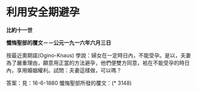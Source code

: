 # 利用安全期避孕


**比約十一世**

**懺悔聖部的覆文－－公元一九一六年六月三日**





按最近奧期諾(Ogino-Knaus) 學說：婦女在一定時日內，不能受孕。是以，夫妻為了嚴重理由，願意用正當的方法避孕，他們便雙方同意，衹在不能受孕的時日內，享用婚姻權利。試問：夫妻這樣做，可以嗎？

答案：見：16-6-1880  懺悔聖部所發的覆文：(* 3148)

